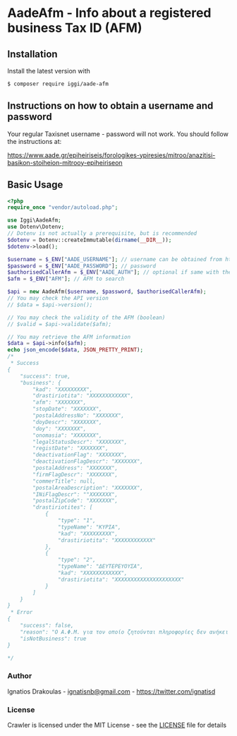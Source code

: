 # AadeAfm - Info about a registered business Tax ID (AFM)


## Installation

Install the latest version with

```bash
$ composer require iggi/aade-afm
```
## Instructions on how to obtain a username and password

Your regular Taxisnet username - password will not work.
You should follow the instructions at:

https://www.aade.gr/epiheiriseis/forologikes-ypiresies/mitroo/anazitisi-basikon-stoiheion-mitrooy-epiheiriseon

## Basic Usage

```php
<?php
require_once "vendor/autoload.php";

use Iggi\AadeAfm;
use Dotenv\Dotenv;
// Dotenv is not actually a prerequisite, but is recommended
$dotenv = Dotenv::createImmutable(dirname(__DIR__));
$dotenv->load();

$username = $_ENV["AADE_USERNAME"]; // username can be obtained from https://www.aade.gr/epiheiriseis/forologikes-ypiresies/mitroo/anazitisi-basikon-stoiheion-mitrooy-epiheiriseon
$password = $_ENV["AADE_PASSWORD"]; // password
$authorisedCallerAfm = $_ENV["AADE_AUTH"]; // optional if same with the caller's afm but if present must be authorised
$afm = $_ENV["AFM"]; // AFM to search

$api = new AadeAfm($username, $password, $authorisedCallerAfm);
// You may check the API version
// $data = $api->version();

// You may check the validity of the AFM (boolean)
// $valid = $api->validate($afm);

// You may retrieve the AFM information
$data = $api->info($afm);
echo json_encode($data, JSON_PRETTY_PRINT);
/*
 * Success
{
    "success": true,
    "business": {
        "kad": "XXXXXXXXX",
        "drastiriotita": "XXXXXXXXXXXX",
        "afm": "XXXXXXX",
        "stopDate": "XXXXXXX",
        "postalAddressNo": "XXXXXXX",
        "doyDescr": "XXXXXXX",
        "doy": "XXXXXXX",
        "onomasia": "XXXXXXX",
        "legalStatusDescr": "XXXXXXX",
        "registDate": "XXXXXXX",
        "deactivationFlag": "XXXXXXX",
        "deactivationFlagDescr": "XXXXXXX",
        "postalAddress": "XXXXXXX",
        "firmFlagDescr": "XXXXXXX",
        "commerTitle": null,
        "postalAreaDescription": "XXXXXXX",
        "INiFlagDescr": ""XXXXXXX",
        "postalZipCode": "XXXXXXX",
        "drastiriotites": [
            {
                "type": "1",
                "typeName": "ΚΥΡΙΑ",
                "kad": "XXXXXXXXX",
                "drastiriotita": "XXXXXXXXXXXX"
            },
            {
                "type": "2",
                "typeName": "ΔΕΥΤΕΡΕΥΟΥΣΑ",
                "kad": "XXXXXXXXXXXX",
                "drastiriotita": "XXXXXXXXXXXXXXXXXXXXX"
            }
        ]
    }
}
 * Error
{
    "success": false,
    "reason": "O Α.Φ.Μ. για τον οποίο ζητούνται πληροφορίες δεν ανήκει και δεν ανήκε ποτέ σε νομικό πρόσωπο, νομική οντότητα, ή φυσικό πρόσωπο με εισόδημα από επιχειρηματική δραστηριότητα.",
    "isNotBusiness": true
}

*/

```

### Author

Ignatios Drakoulas - <ignatisnb@gmail.com> - <https://twitter.com/ignatisd><br />

### License

Crawler is licensed under the MIT License - see the [LICENSE](LICENSE) file for details
